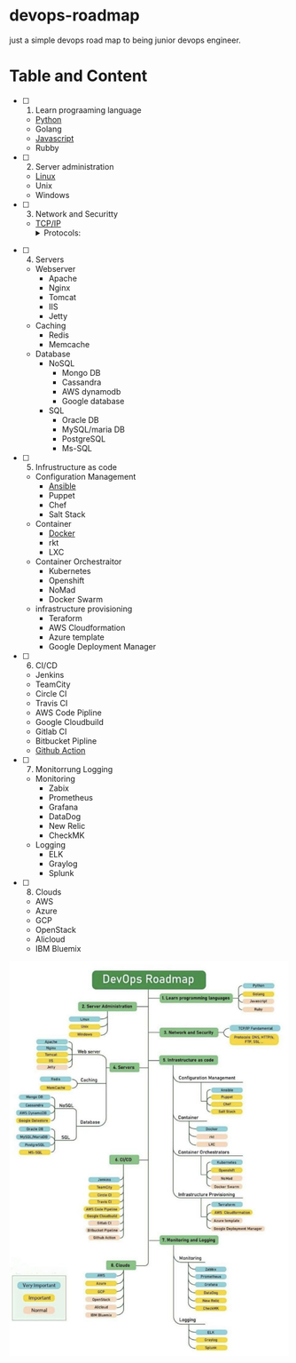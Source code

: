 # devops-roadmap
just a simple devops road map to being junior devops engineer.

# Table and Content
- [ ] 1. Learn prograaming language 
  - [Python](docs/python/README.md)
  - Golang
  - [Javascript](docs/js/README.md)
  - Rubby
- [ ] 2. Server administration
  - [Linux](https://github.com/arsalanyavari/persian-basic-linux-tutorial)
  - Unix
  - Windows
- [ ] 3. Network and Securitty 
  - [TCP/IP](docs/TCP-IP)
  ‌  <details>
    <summary>Protocols:</summary>
    <ul>
      <li>DNS</li>
      <li>HTTP/s</li>
      <li>FTP</li>
      <li>SSL</li>
    </ul>
 </details>
 
- [ ] 4. Servers 
  - Webserver
    - Apache
    - Nginx
    - Tomcat
    - IIS
    - Jetty
  - Caching
    - Redis
    - Memcache
  - Database
    - NoSQL
      - Mongo DB
      - Cassandra
      - AWS dynamodb
      - Google database
    - SQL
      - Oracle DB
      - MySQL/maria DB
      - PostgreSQL
      - Ms-SQL
- [ ] 5. Infrustructure as code 
  - Configuration Management
    - [Ansible](docs/Ansible/README.md)
    - Puppet
    - Chef
    - Salt Stack
  - Container
    - [Docker](docs/docker/README.md)
    - rkt
    - LXC
  - Container Orchestraitor
    - Kubernetes
    - Openshift
    - NoMad
    - Docker Swarm
  - infrastructure provisioning
    - Teraform
    - AWS Cloudformation
    - Azure template
    - Google Deployment Manager
- [ ] 6. CI/CD
  - Jenkins
  - TeamCity
  - Circle CI
  - Travis CI
  - AWS Code Pipline
  - Google Cloudbuild
  - Gitlab CI
  - Bitbucket Pipline
  - [Github Action](docs/Github-Action/README.md)
- [ ] 7. Monitorrung Logging 
  - Monitoring
    - Zabix
    - Prometheus
    - Grafana
    - DataDog
    - New Relic
    - CheckMK
  - Logging
    - ELK
    - Graylog
    - Splunk
- [ ] 8. Clouds 
  - AWS
  - Azure
  - GCP
  - OpenStack
  - Alicloud
  - IBM Bluemix

<img src=https://github.com/arsalanyavari/devops-roadmap/blob/main/src/images/roadmap.jpg>
